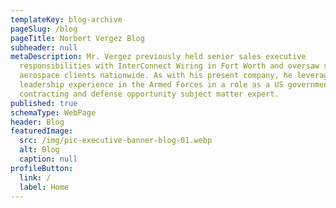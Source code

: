 ```yaml
---
templateKey: blog-archive
pageSlug: /blog
pageTitle: Norbert Vergez Blog
subheader: null
metaDescription: Mr. Vergez previously held senior sales executive
  responsibilities with InterConnect Wiring in Fort Worth and oversaw sales to
  aerospace clients nationwide. As with his present company, he leveraged
  leadership experience in the Armed Forces in a role as a US government
  contracting and defense opportunity subject matter expert.
published: true
schemaType: WebPage
header: Blog
featuredImage:
  src: /img/pic-executive-banner-blog-01.webp
  alt: Blog
  caption: null
profileButton:
  link: /
  label: Home
---
```

